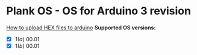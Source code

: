 # Plank OS - OS for Arduino 3 revision
[How to upload HEX files to arduino](https://forum.arduino.cc/t/how-to-upload-hex-files-to-arduino-uno/395332 "Upload hex files")
**Supported OS versions:**
- [X] 1(*a*) 00.01
- [X] 1(*b*) 00.01
